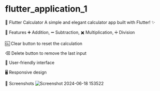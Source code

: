 # flutter_application_1

🧮 Flutter Calculator
A simple and elegant calculator app built with Flutter! ✨

🚀 Features
➕ Addition, ➖ Subtraction, ✖️ Multiplication, ➗ Division

🆑 Clear button to reset the calculation

⌫ Delete button to remove the last input

📱 User-friendly interface

🖥️ Responsive design

📸 Screenshots
![Screenshot 2024-06-18 153522](https://github.com/NithishKumarSl/Flutter_BasicCalculator/assets/84313833/e0cfff1b-babe-474b-ba6f-c44a64e8b213)

